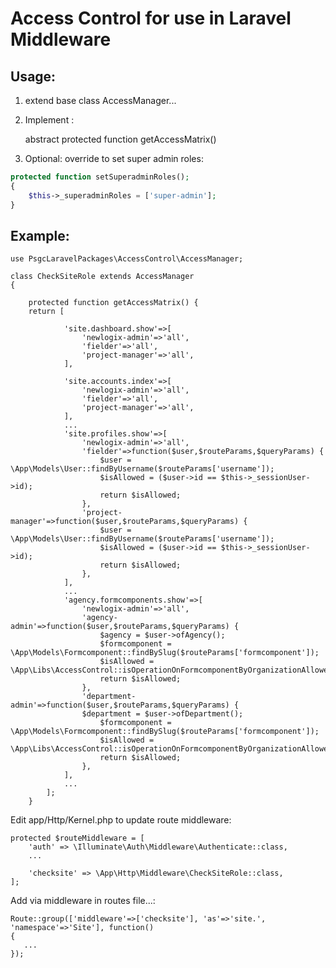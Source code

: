 # Access Control for use in Laravel Middleware

## Usage:

1. extend base class AccessManager...

2. Implement :

    abstract protected function getAccessMatrix()

3. Optional: override to set super admin roles:

```php
protected function setSuperadminRoles();
{
    $this->_superadminRoles = ['super-admin'];
}
```

## Example:

    use PsgcLaravelPackages\AccessControl\AccessManager;

    class CheckSiteRole extends AccessManager
    {

        protected function getAccessMatrix() {
        return [
    
                'site.dashboard.show'=>[
                    'newlogix-admin'=>'all',
                    'fielder'=>'all',
                    'project-manager'=>'all',
                ],
    
                'site.accounts.index'=>[
                    'newlogix-admin'=>'all',
                    'fielder'=>'all',
                    'project-manager'=>'all',
                ],
                ...
                'site.profiles.show'=>[
                    'newlogix-admin'=>'all',
                    'fielder'=>function($user,$routeParams,$queryParams) {
                        $user = \App\Models\User::findByUsername($routeParams['username']);
                        $isAllowed = ($user->id == $this->_sessionUser->id);
                        return $isAllowed;
                    },
                    'project-manager'=>function($user,$routeParams,$queryParams) {
                        $user = \App\Models\User::findByUsername($routeParams['username']);
                        $isAllowed = ($user->id == $this->_sessionUser->id);
                        return $isAllowed;
                    },
                ],
                ...
                'agency.formcomponents.show'=>[
                    'newlogix-admin'=>'all',
                    'agency-admin'=>function($user,$routeParams,$queryParams) {
                        $agency = $user->ofAgency();
                        $formcomponent = \App\Models\Formcomponent::findBySlug($routeParams['formcomponent']);
                        $isAllowed = \App\Libs\AccessControl::isOperationOnFormcomponentByOrganizationAllowed($formcomponent,$agency,'read');
                        return $isAllowed;
                    },
                    'department-admin'=>function($user,$routeParams,$queryParams) {
                    $department = $user->ofDepartment();
                        $formcomponent = \App\Models\Formcomponent::findBySlug($routeParams['formcomponent']);
                        $isAllowed = \App\Libs\AccessControl::isOperationOnFormcomponentByOrganizationAllowed($formcomponent,$department,'read');
                        return $isAllowed;
                    },
                ],
                ...
            ];
        }

Edit app/Http/Kernel.php to update route middleware:

    protected $routeMiddleware = [
        'auth' => \Illuminate\Auth\Middleware\Authenticate::class,
        ...

        'checksite' => \App\Http\Middleware\CheckSiteRole::class,
    ];


Add via middleware in routes file...: 

    Route::group(['middleware'=>['checksite'], 'as'=>'site.', 'namespace'=>'Site'], function()
    {
       ...
    });

